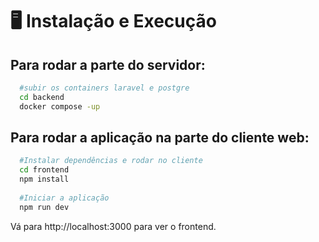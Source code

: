 # :desktop_computer: Instalação e Execução


## Para rodar a parte do servidor:
```bash
  #subir os containers laravel e postgre
  cd backend
  docker compose -up 

```

## Para rodar a aplicação na parte do cliente web:
```bash
  #Instalar dependências e rodar no cliente
  cd frontend
  npm install
  
  #Iniciar a aplicação
  npm run dev
```
Vá para http://localhost:3000 para ver o frontend.
